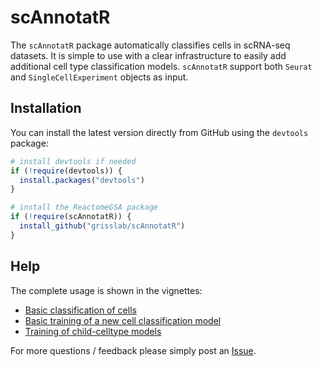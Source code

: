 # scAnnotatR

The `scAnnotatR` package automatically classifies cells in scRNA-seq datasets. It is simple to use with a clear infrastructure to easily add additional cell type classification models. `scAnnotatR` support both `Seurat` and `SingleCellExperiment` objects as input.

## Installation

You can install the latest version directly from GitHub using the `devtools` package:

```r
# install devtools if needed
if (!require(devtools)) {
  install.packages("devtools")
}

# install the ReactomeGSA package
if (!require(scAnnotatR)) {
  install_github("grisslab/scAnnotatR")
}
```

## Help

The complete usage is shown in the vignettes:

  * [Basic classification of cells](vignettes/classifying-cells.Rmd)
  * [Basic training of a new cell classification model](vignettes/training-basic-model.Rmd)
  * [Training of child-celltype models](vignettes/training-child-model.Rmd)

For more questions / feedback please simply post an [Issue](https://github.com/grisslab/scAnnotatR/issues/new/choose).

